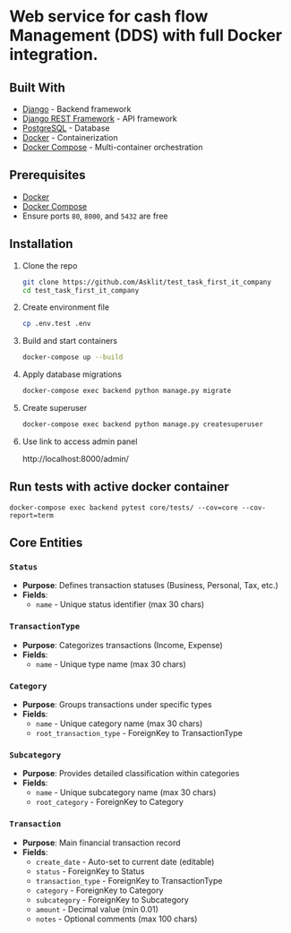 # Web service for cash flow Management (DDS) with full Docker integration.

## Built With

- [Django](https://www.djangoproject.com/) - Backend framework
- [Django REST Framework](https://www.django-rest-framework.org/) - API framework
- [PostgreSQL](https://www.postgresql.org/) - Database
- [Docker](https://www.docker.com/) - Containerization
- [Docker Compose](https://docs.docker.com/compose/) - Multi-container orchestration

## Prerequisites

- [Docker](https://www.docker.com/get-started)
- [Docker Compose](https://docs.docker.com/compose/install/)
- Ensure ports `80`, `8000`, and `5432` are free

## Installation

1. Clone the repo
   ```bash
   git clone https://github.com/Asklit/test_task_first_it_company
   cd test_task_first_it_company
   ```
2. Create environment file
   ```bash
   cp .env.test .env
   ```
3. Build and start containers
   ```bash
   docker-compose up --build
   ```
4. Apply database migrations
   ```bash
   docker-compose exec backend python manage.py migrate
   ```
5. Create superuser
   
   ```bash
   docker-compose exec backend python manage.py createsuperuser
   ```
6. Use link to access admin panel
   
     http://localhost:8000/admin/


## Run tests with active docker container

   ```
   docker-compose exec backend pytest core/tests/ --cov=core --cov-report=term
   ```
   
## Core Entities

### `Status`
- **Purpose**: Defines transaction statuses (Business, Personal, Tax, etc.)
- **Fields**: 
  - `name` - Unique status identifier (max 30 chars)

### `TransactionType`
- **Purpose**: Categorizes transactions (Income, Expense)
- **Fields**:
  - `name` - Unique type name (max 30 chars)

### `Category`
- **Purpose**: Groups transactions under specific types
- **Fields**:
  - `name` - Unique category name (max 30 chars)
  - `root_transaction_type` - ForeignKey to TransactionType

### `Subcategory`
- **Purpose**: Provides detailed classification within categories
- **Fields**:
  - `name` - Unique subcategory name (max 30 chars)
  - `root_category` - ForeignKey to Category

### `Transaction`
- **Purpose**: Main financial transaction record
- **Fields**:
  - `create_date` - Auto-set to current date (editable)
  - `status` - ForeignKey to Status
  - `transaction_type` - ForeignKey to TransactionType
  - `category` - ForeignKey to Category
  - `subcategory` - ForeignKey to Subcategory
  - `amount` - Decimal value (min 0.01)
  - `notes` - Optional comments (max 100 chars)

